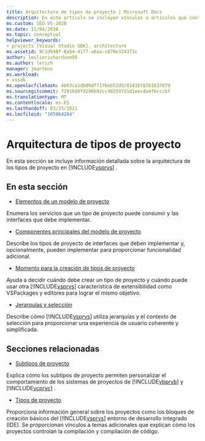 ```yaml
---
title: Arquitectura de tipos de proyecto | Microsoft Docs
description: En este artículo se incluyen vínculos a artículos que contienen información detallada sobre la arquitectura de los tipos de proyecto en Visual Studio.
ms.custom: SEO-VS-2020
ms.date: 11/04/2016
ms.topic: conceptual
helpviewer_keywords:
- projects [Visual Studio SDK], architecture
ms.assetid: 9c1d940f-8a54-41f7-a8aa-c870e324371c
author: leslierichardson95
ms.author: lerich
manager: jmartens
ms.workload:
- vssdk
ms.openlocfilehash: 4b03ca1db09df7176eb52d5c8141bf87b1637d79
ms.sourcegitcommit: f2916d8fd296b92cc402597d1d1eecda4f6cccbf
ms.translationtype: MT
ms.contentlocale: es-ES
ms.lasthandoff: 03/25/2021
ms.locfileid: "105064284"
---
```

# <a name="project-types-architecture"></a>Arquitectura de tipos de proyecto
En esta sección se incluye información detallada sobre la arquitectura de los tipos de proyecto en [!INCLUDE[vsprvs](../../code-quality/includes/vsprvs_md.md)] .

## <a name="in-this-section"></a>En esta sección
- [Elementos de un modelo de proyecto](../../extensibility/internals/elements-of-a-project-model.md)

 Enumera los servicios que un tipo de proyecto puede consumir y las interfaces que debe implementar.

- [Componentes principales del modelo de proyecto](../../extensibility/internals/project-model-core-components.md)

 Describe los tipos de proyecto de interfaces que deben implementar y, opcionalmente, pueden implementar para proporcionar funcionalidad adicional.

- [Momento para la creación de tipos de proyecto](../../extensibility/internals/when-to-create-project-types.md)

 Ayuda a decidir cuándo debe crear un tipo de proyecto y cuándo puede usar otra [!INCLUDE[vsprvs](../../code-quality/includes/vsprvs_md.md)] característica de extensibilidad como VSPackages y editores para lograr el mismo objetivo.

- [Jerarquías y selección](../../extensibility/internals/hierarchies-and-selection.md)

 Describe cómo [!INCLUDE[vsprvs](../../code-quality/includes/vsprvs_md.md)] utiliza jerarquías y el contexto de selección para proporcionar una experiencia de usuario coherente y simplificada.

## <a name="related-sections"></a>Secciones relacionadas
- [Subtipos de proyecto](../../extensibility/internals/project-subtypes.md)

 Explica cómo los subtipos de proyecto permiten personalizar el comportamiento de los sistemas de proyectos de [!INCLUDE[vbprvb](../../code-quality/includes/vbprvb_md.md)] y [!INCLUDE[vcprvc](../../code-quality/includes/vcprvc_md.md)] .

- [Tipos de proyecto](../../extensibility/internals/project-types.md)

 Proporciona información general sobre los proyectos como los bloques de creación básicos del [!INCLUDE[vsprvs](../../code-quality/includes/vsprvs_md.md)] entorno de desarrollo integrado (IDE). Se proporcionan vínculos a temas adicionales que explican cómo los proyectos controlan la compilación y compilación de código.

